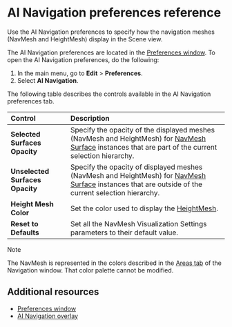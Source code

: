 # AI Navigation preferences reference
  
Use the AI Navigation preferences to specify how the navigation meshes (NavMesh and HeightMesh) display in the Scene view.
  
The AI Navigation preferences are located in the [Preferences window](xref:Preferences). To open the AI Navigation preferences, do the following: 

1. In the main menu, go to **Edit** &gt; **Preferences**. 
1. Select **AI Navigation**.
 
 The following table describes the controls available in the AI Navigation preferences tab.
  
| **Control**                     | **Description**                    |
|:--------------------------------|:-----------------------------------|
| **Selected Surfaces Opacity**   | Specify the opacity of the displayed meshes (NavMesh and HeightMesh) for [NavMesh Surface](./NavMeshSurface.md) instances that are part of the current selection hierarchy.    |
| **Unselected Surfaces Opacity** | Specify the opacity of displayed meshes (NavMesh and HeightMesh) for [NavMesh Surface](./NavMeshSurface.md) instances that are outside of the current selection hierarchy. |
| **Height Mesh Color**           | Set the color used to display the [HeightMesh](./HeightMesh.md).                                           |
| **Reset to Defaults**           | Set all the NavMesh Visualization Settings parameters to their default value. |
  
> [!Note]
> The NavMesh is represented in the colors described in the [Areas tab](./NavigationWindow.md#areas-tab) of the Navigation window. That color palette cannot be modified.

## Additional resources
- [Preferences window](xref:Preferences) 
- [AI Navigation overlay](./NavigationOverlay.md) 
